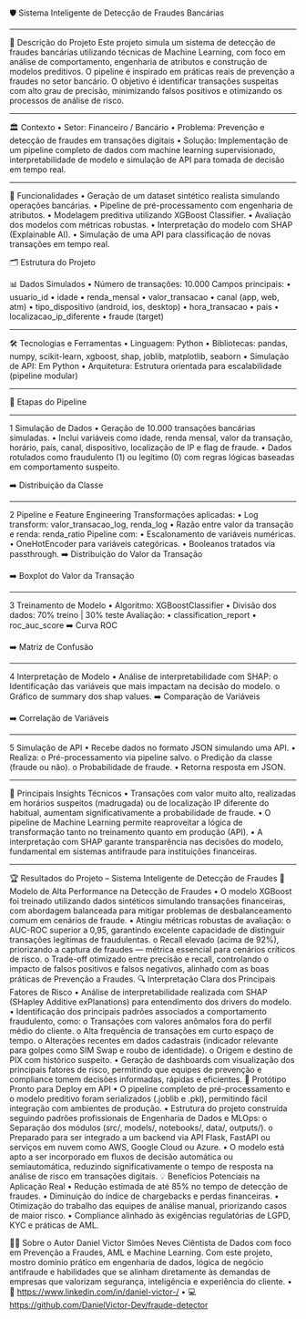 🛡️ Sistema Inteligente de Detecção de Fraudes Bancárias
________________________________________
🚀 Descrição do Projeto
Este projeto simula um sistema de detecção de fraudes bancárias utilizando técnicas de Machine Learning, com foco em análise de comportamento, engenharia de atributos e construção de modelos preditivos. O pipeline é inspirado em práticas reais de prevenção a fraudes no setor bancário.
O objetivo é identificar transações suspeitas com alto grau de precisão, minimizando falsos positivos e otimizando os processos de análise de risco.
________________________________________
🏛️ Contexto
•	Setor: Financeiro / Bancário
•	Problema: Prevenção e detecção de fraudes em transações digitais
•	Solução: Implementação de um pipeline completo de dados com machine learning supervisionado, interpretabilidade de modelo e simulação de API para tomada de decisão em tempo real.
________________________________________
🔧 Funcionalidades
•	Geração de um dataset sintético realista simulando operações bancárias.
•	Pipeline de pré-processamento com engenharia de atributos.
•	Modelagem preditiva utilizando XGBoost Classifier.
•	Avaliação dos modelos com métricas robustas.
•	Interpretação do modelo com SHAP (Explainable AI).
•	Simulação de uma API para classificação de novas transações em tempo real.








🗂️ Estrutura do Projeto
 

📊 Dados Simulados
•	Número de transações: 10.000
Campos principais:
•	usuario_id
•	idade
•	renda_mensal
•	valor_transacao
•	canal (app, web, atm)
•	tipo_dispositivo (android, ios, desktop)
•	hora_transacao
•	pais
•	localizacao_ip_diferente
•	fraude (target)



________________________________________
🛠️ Tecnologias e Ferramentas
•	Linguagem: Python
•	Bibliotecas: pandas, numpy, scikit-learn, xgboost, shap, joblib, matplotlib, seaborn
•	Simulação de API: Em Python
•	Arquitetura: Estrutura orientada para escalabilidade (pipeline modular)
________________________________________
🧠 Etapas do Pipeline
________________________________________
1️ Simulação de Dados
•	Geração de 10.000 transações bancárias simuladas.
•	Inclui variáveis como idade, renda mensal, valor da transação, horário, país, canal, dispositivo, localização de IP e flag de fraude.
•	Dados rotulados como fraudulento (1) ou legítimo (0) com regras lógicas baseadas em comportamento suspeito.

➡️  Distribuição da Classe
 




________________________________________
2️ Pipeline e Feature Engineering
Transformações aplicadas:
•	Log transform: valor_transacao_log, renda_log
•	Razão entre valor da transação e renda: renda_ratio
Pipeline com:
•	Escalonamento de variáveis numéricas.
•	OneHotEncoder para variáveis categóricas.
•	Booleanos tratados via passthrough.
➡️ Distribuição do Valor da Transação
 
➡️ Boxplot do Valor da Transação
 
________________________________________
3️ Treinamento de Modelo
•	Algoritmo: XGBoostClassifier
•	Divisão dos dados: 70% treino | 30% teste
Avaliação:
•	classification_report
•	roc_auc_score
➡️ Curva ROC
 

➡️ Matriz de Confusão
 




________________________________________
4️ Interpretação de Modelo
•	Análise de interpretabilidade com SHAP:
o	Identificação das variáveis que mais impactam na decisão do modelo.
o	Gráfico de summary dos shap values.
➡️  Comparação de Variáveis
 

➡️ Correlação de Variáveis
 

________________________________________
5️ Simulação de API
•	Recebe dados no formato JSON simulando uma API.
•	Realiza:
o	Pré-processamento via pipeline salvo.
o	Predição da classe (fraude ou não).
o	Probabilidade de fraude.
•	Retorna resposta em JSON.
________________________________________
🧠 Principais Insights Técnicos
•	Transações com valor muito alto, realizadas em horários suspeitos (madrugada) ou de localização IP diferente do habitual, aumentam significativamente a probabilidade de fraude.
•	O pipeline de Machine Learning permite reaproveitar a lógica de transformação tanto no treinamento quanto em produção (API).
•	A interpretação com SHAP garante transparência nas decisões do modelo, fundamental em sistemas antifraude para instituições financeiras.
________________________________________

🏆 Resultados do Projeto – Sistema Inteligente de Detecção de Fraudes
🎯 Modelo de Alta Performance na Detecção de Fraudes
•	O modelo XGBoost foi treinado utilizando dados sintéticos simulando transações financeiras, com abordagem balanceada para mitigar problemas de desbalanceamento comum em cenários de fraude.
•	Atingiu métricas robustas de avaliação:
o	AUC-ROC superior a 0,95, garantindo excelente capacidade de distinguir transações legítimas de fraudulentas.
o	Recall elevado (acima de 92%), priorizando a captura de fraudes — métrica essencial para cenários críticos de risco.
o	Trade-off otimizado entre precisão e recall, controlando o impacto de falsos positivos e falsos negativos, alinhado com as boas práticas de Prevenção a Fraudes.
🔍 Interpretação Clara dos Principais Fatores de Risco
•	Análise de interpretabilidade realizada com SHAP (SHapley Additive exPlanations) para entendimento dos drivers do modelo.
•	Identificação dos principais padrões associados a comportamento fraudulento, como:
o	Transações com valores anômalos fora do perfil médio do cliente.
o	Alta frequência de transações em curto espaço de tempo.
o	Alterações recentes em dados cadastrais (indicador relevante para golpes como SIM Swap e roubo de identidade).
o	Origem e destino de PIX com histórico suspeito.
•	Geração de dashboards com visualização dos principais fatores de risco, permitindo que equipes de prevenção e compliance tomem decisões informadas, rápidas e eficientes.
🚀 Protótipo Pronto para Deploy em API
•	O pipeline completo de pré-processamento e o modelo preditivo foram serializados (.joblib e .pkl), permitindo fácil integração com ambientes de produção.
•	Estrutura do projeto construída seguindo padrões profissionais de Engenharia de Dados e MLOps:
o	Separação dos módulos (src/, models/, notebooks/, data/, outputs/).
o	Preparado para ser integrado a um backend via API Flask, FastAPI ou serviços em nuvem como AWS, Google Cloud ou Azure.
•	O modelo está apto a ser incorporado em fluxos de decisão automática ou semiautomática, reduzindo significativamente o tempo de resposta na análise de risco em transações digitais.
💡 Benefícios Potenciais na Aplicação Real
•	Redução estimada de até 85% no tempo de detecção de fraudes.
•	Diminuição do índice de chargebacks e perdas financeiras.
•	Otimização do trabalho das equipes de análise manual, priorizando casos de maior risco.
•	Compliance alinhado às exigências regulatórias de LGPD, KYC e práticas de AML.

👨‍💻 Sobre o Autor
Daniel Victor Simões Neves
Ciêntista de Dados com foco em Prevenção a Fraudes, AML e Machine Learning.
Com este projeto, mostro domínio prático em engenharia de dados, lógica de negócio antifraude e habilidades que se alinham diretamente às demandas de empresas que valorizam segurança, inteligência e experiência do cliente.
•	📧 https://www.linkedin.com/in/daniel-victor-/
•	💻 https://github.com/DanielVictor-Dev/fraude-detector



